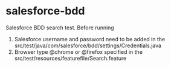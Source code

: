 # salesforce-bdd
Salesforce BDD search test.
Before running
1. Salesforce username and password need to be added in the src/test/java/com/salesforce/bdd/settings/Credentials.java
2. Browser type @chrome or @firefox specified in the src/test/resources/featurefile/Search.feature
